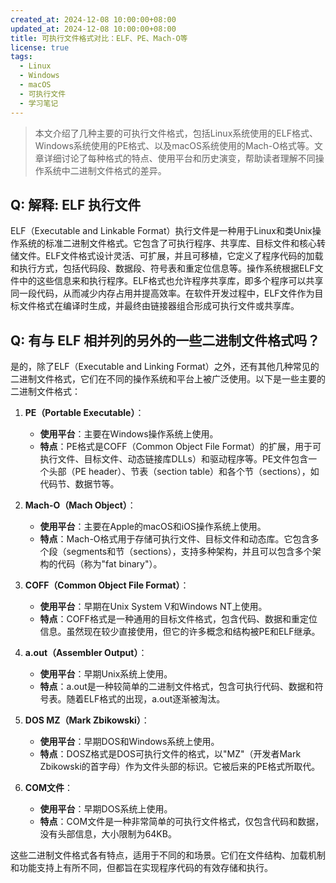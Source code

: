 ```yaml
---
created_at: 2024-12-08 10:00:00+08:00
updated_at: 2024-12-08 10:00:00+08:00
title: 可执行文件格式对比：ELF、PE、Mach-O等
license: true
tags:
  - Linux
  - Windows
  - macOS
  - 可执行文件
  - 学习笔记
---
```


> 本文介绍了几种主要的可执行文件格式，包括Linux系统使用的ELF格式、Windows系统使用的PE格式、以及macOS系统使用的Mach-O格式等。文章详细讨论了每种格式的特点、使用平台和历史演变，帮助读者理解不同操作系统中二进制文件格式的差异。

## Q: 解释: ELF 执行文件

ELF（Executable and Linkable Format）执行文件是一种用于Linux和类Unix操作系统的标准二进制文件格式。它包含了可执行程序、共享库、目标文件和核心转储文件。ELF文件格式设计灵活、可扩展，并且可移植，它定义了程序代码的加载和执行方式，包括代码段、数据段、符号表和重定位信息等。操作系统根据ELF文件中的这些信息来和执行程序。ELF格式也允许程序共享库，即多个程序可以共享同一段代码，从而减少内存占用并提高效率。在软件开发过程中，ELF文件作为目标文件格式在编译时生成，并最终由链接器组合形成可执行文件或共享库。

## Q: 有与 ELF 相并列的另外的一些二进制文件格式吗？

是的，除了ELF（Executable and Linking Format）之外，还有其他几种常见的二进制文件格式，它们在不同的操作系统和平台上被广泛使用。以下是一些主要的二进制文件格式：

1. **PE（Portable Executable）**：
   - **使用平台**：主要在Windows操作系统上使用。
   - **特点**：PE格式是COFF（Common Object File Format）的扩展，用于可执行文件、目标文件、动态链接库DLLs）和驱动程序等。PE文件包含一个头部（PE header）、节表（section table）和各个节（sections），如代码节、数据节等。

2. **Mach-O（Mach Object）**：
   - **使用平台**：主要在Apple的macOS和iOS操作系统上使用。
   - **特点**：Mach-O格式用于存储可执行文件、目标文件和动态库。它包含多个段（segments和节（sections），支持多种架构，并且可以包含多个架构的代码（称为"fat binary"）。

3. **COFF（Common Object File Format）**：
   - **使用平台**：早期在Unix System V和Windows NT上使用。
   - **特点**：COFF格式是一种通用的目标文件格式，包含代码、数据和重定位信息。虽然现在较少直接使用，但它的许多概念和结构被PE和ELF继承。

4. **a.out（Assembler Output）**：
   - **使用平台**：早期Unix系统上使用。
   - **特点**：a.out是一种较简单的二进制文件格式，包含可执行代码、数据和符号表。随着ELF格式的出现，a.out逐渐被淘汰。

5. **DOS MZ（Mark Zbikowski）**：
   - **使用平台**：早期DOS和Windows系统上使用。
   - **特点**：DOSZ格式是DOS可执行文件的格式，以"MZ"（开发者Mark Zbikowski的首字母）作为文件头部的标识。它被后来的PE格式所取代。

6. **COM文件**：
   - **使用平台**：早期DOS系统上使用。
   - **特点**：COM文件是一种非常简单的可执行文件格式，仅包含代码和数据，没有头部信息，大小限制为64KB。

这些二进制文件格式各有特点，适用于不同的和场景。它们在文件结构、加载机制和功能支持上有所不同，但都旨在实现程序代码的有效存储和执行。

